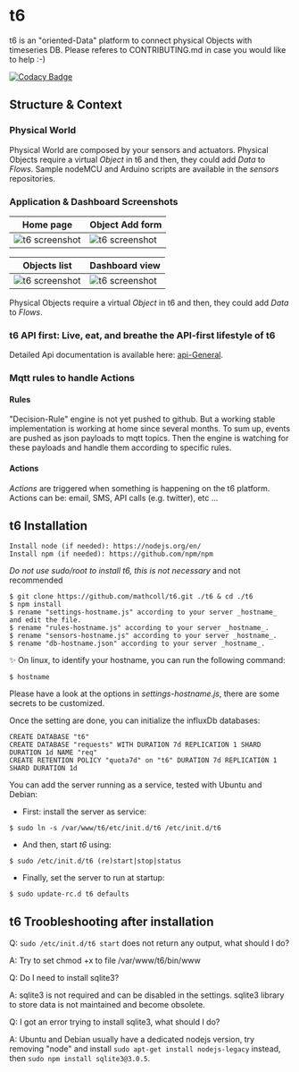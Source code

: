 # t6
t6 is an "oriented-Data" platform to connect physical Objects with timeseries DB.
Please referes to CONTRIBUTING.md in case you would like to help :-)

[![Codacy Badge](https://api.codacy.com/project/badge/Grade/3d45972dd53246f58ba82a6f75483116)](https://www.codacy.com/app/internetcollaboratif/t6?utm_source=github.com&amp;utm_medium=referral&amp;utm_content=mathcoll/t6&amp;utm_campaign=Badge_Grade)

## Structure & Context
### Physical World
Physical World are composed by your sensors and actuators.
Physical Objects require a virtual _Object_ in t6 and then, they could add _Data_ to _Flows_.
Sample nodeMCU and Arduino scripts are available in the _sensors_ repositories.

### Application & Dashboard Screenshots
| Home page | Object Add form |
| --------- | --------------- |
| ![t6 screenshot](https://raw.githubusercontent.com/mathcoll/t6/master/docs/t6-screenshot.png "Home page")  | ![t6 screenshot](https://raw.githubusercontent.com/mathcoll/t6/master/docs/t6-screenshot4.png "Object Add form")  |

| Objects list | Dashboard view |
| ------------ | -------------- |
| ![t6 screenshot](https://raw.githubusercontent.com/mathcoll/t6/master/docs/t6-screenshot2.png "Objects list")  | ![t6 screenshot](https://raw.githubusercontent.com/mathcoll/t6/master/docs/t6-screenshot3.png "Dashboard view")  |

Physical Objects require a virtual _Object_ in t6 and then, they could add _Data_ to _Flows_.

### t6 API first: Live, eat, and breathe the API-first lifestyle of t6
Detailed Api documentation is available here: [api-General](https://api.internetcollaboratif.info/docs/).

### Mqtt rules to handle Actions
#### Rules
"Decision-Rule" engine is not yet pushed to github. But a working stable implementation is working at home since several months.
To sum up, events are pushed as json payloads to mqtt topics. Then the engine is watching for these payloads and handle them according to specific rules.
#### Actions
_Actions_ are triggered when something is happening on the t6 platform.
Actions can be: email, SMS, API calls (e.g. twitter), etc ... 

## t6 Installation
```console
Install node (if needed): https://nodejs.org/en/
Install npm (if needed): https://github.com/npm/npm
```

_Do not use sudo/root to install t6, this is not necessary_ and not recommended
```console
$ git clone https://github.com/mathcoll/t6.git ./t6 & cd ./t6
$ npm install
$ rename "settings-hostname.js" according to your server _hostname_ and edit the file.
$ rename "rules-hostname.js" according to your server _hostname_.
$ rename "sensors-hostname.js" according to your server _hostname_.
$ rename "db-hostname.json" according to your server _hostname_.
```
:sparkles: On linux, to identify your hostname, you can run the following command:
```console
$ hostname
```

Please have a look at the options in _settings-hostname.js_, there are some secrets to be customized.

Once the setting are done, you can initialize the influxDb databases:
```console
CREATE DATABASE "t6"
CREATE DATABASE "requests" WITH DURATION 7d REPLICATION 1 SHARD DURATION 1d NAME "req"
CREATE RETENTION POLICY "quota7d" on "t6" DURATION 7d REPLICATION 1 SHARD DURATION 1d
```

You can add the server running as a service, tested with Ubuntu and Debian:
* First: install the server as service:
```console
$ sudo ln -s /var/www/t6/etc/init.d/t6 /etc/init.d/t6
```
* And then, start _t6_ using:
```console
$ sudo /etc/init.d/t6 (re)start|stop|status
```

* Finally, set the server to run at startup: 
```console
$ sudo update-rc.d t6 defaults
```

## t6 Troobleshooting after installation
Q: ```sudo /etc/init.d/t6 start``` does not return any output, what should I do?

A: Try to set chmod +x to file /var/www/t6/bin/www

Q: Do I need to install sqlite3?

A: sqlite3 is not required and can be disabled in the settings. sqlite3 library to store data is not maintained and become obsolete.

Q: I got an error trying to install sqlite3, what should I do?

A: Ubuntu and Debian usually have a dedicated nodejs version, try removing "node" and install ```sudo apt-get install nodejs-legacy``` instead, then ```sudo npm install sqlite3@3.0.5```.
